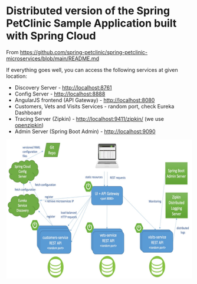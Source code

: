# Distributed version of the Spring PetClinic Sample Application built with Spring Cloud

From https://github.com/spring-petclinic/spring-petclinic-microservices/blob/main/README.md

If everything goes well, you can access the following services at given location:

* Discovery Server - [http://localhost:8761](http://localhost:8761)
* Config Server - [http://localhost:8888](http://localhost:8888)
* AngularJS frontend (API Gateway) - [http://localhost:8080](http://localhost:8080)
* Customers, Vets and Visits Services - random port, check Eureka Dashboard
* Tracing Server (Zipkin) - [http://localhost:9411/zipkin/](http://localhost:9411/zipkin/) (we use [openzipkin](https://github.com/openzipkin/zipkin/tree/main/zipkin-server))
* Admin Server (Spring Boot Admin) - [http://localhost:9090](http://localhost:9090)

![img.png](./assets/img.png)
